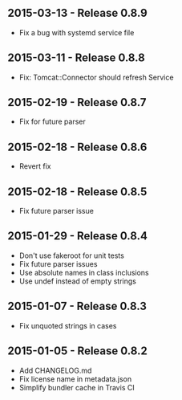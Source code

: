 ## 2015-03-13 - Release 0.8.9

- Fix a bug with systemd service file

## 2015-03-11 - Release 0.8.8

- Fix: Tomcat::Connector should refresh Service

## 2015-02-19 - Release 0.8.7

- Fix for future parser

## 2015-02-18 - Release 0.8.6

- Revert fix

## 2015-02-18 - Release 0.8.5

- Fix future parser issue

## 2015-01-29 - Release 0.8.4

- Don't use fakeroot for unit tests
- Fix future parser issues
- Use absolute names in class inclusions
- Use undef instead of empty strings

## 2015-01-07 - Release 0.8.3

- Fix unquoted strings in cases

## 2015-01-05 - Release 0.8.2

- Add CHANGELOG.md
- Fix license name in metadata.json
- Simplify bundler cache in Travis CI
